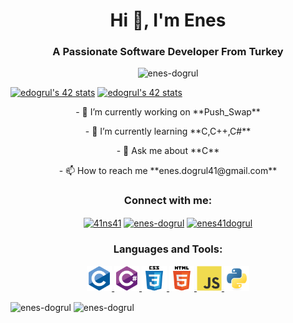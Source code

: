 <h1 align="center">Hi 👋, I'm Enes</h1>
<h3 align="center">A Passionate Software Developer From Turkey</h3>

<p align="center"> <img src="https://komarev.com/ghpvc/?username=enes-dogrul&label=Profile%20views&color=0e75b6&style=flat" alt="enes-dogrul" /> </p>
<a href="https://github.com/JaeSeoKim/badge42"><img src="https://badge42.vercel.app/api/v2/cl2c8c145001109ie1awr05n1/stats?cursusId=21&coalitionId=undefined" alt="edogrul's 42 stats" /></a>
<a href="https://github.com/JaeSeoKim/badge42"><img src="https://badge42.vercel.app/api/v2/cl2c8c145001109ie1awr05n1/stats?cursusId=9&coalitionId=piscine" alt="edogrul's 42 stats" /></a>
<p align=center>- 🔭 I’m currently working on **Push_Swap**</p>

<p align=center>- 🌱 I’m currently learning **C,C++,C#**</p>

<p align=center>- 💬 Ask me about **C**</p>

<p align=center>- 📫 How to reach me **enes.dogrul41@gmail.com**</p>

<h3 align="center">Connect with me:</h3>
<p align="center">
<a href="https://twitter.com/41ns41" target="blank"><img align="center" src="https://raw.githubusercontent.com/rahuldkjain/github-profile-readme-generator/master/src/images/icons/Social/twitter.svg" alt="41ns41" height="30" width="40" /></a>
<a href="https://linkedin.com/in/enes-dogrul" target="blank"><img align="center" src="https://raw.githubusercontent.com/rahuldkjain/github-profile-readme-generator/master/src/images/icons/Social/linked-in-alt.svg" alt="enes-dogrul" height="30" width="40" /></a>
<a href="https://instagram.com/enes41dogrul" target="blank"><img align="center" src="https://raw.githubusercontent.com/rahuldkjain/github-profile-readme-generator/master/src/images/icons/Social/instagram.svg" alt="enes41dogrul" height="30" width="40" /></a>
</p>

<h3 align="center">Languages and Tools:</h3>
<p align="center"> <a href="https://www.cprogramming.com/" target="_blank" rel="noreferrer"> <img src="https://raw.githubusercontent.com/devicons/devicon/master/icons/c/c-original.svg" alt="c" width="40" height="40"/> </a> <a href="https://www.w3schools.com/cs/" target="_blank" rel="noreferrer"> <img src="https://raw.githubusercontent.com/devicons/devicon/master/icons/csharp/csharp-original.svg" alt="csharp" width="40" height="40"/> </a> <a href="https://www.w3schools.com/css/" target="_blank" rel="noreferrer"> <img src="https://raw.githubusercontent.com/devicons/devicon/master/icons/css3/css3-original-wordmark.svg" alt="css3" width="40" height="40"/> </a> <a href="https://www.w3.org/html/" target="_blank" rel="noreferrer"> <img src="https://raw.githubusercontent.com/devicons/devicon/master/icons/html5/html5-original-wordmark.svg" alt="html5" width="40" height="40"/> </a> <a href="https://developer.mozilla.org/en-US/docs/Web/JavaScript" target="_blank" rel="noreferrer"> <img src="https://raw.githubusercontent.com/devicons/devicon/master/icons/javascript/javascript-original.svg" alt="javascript" width="40" height="40"/> </a> <a href="https://www.python.org" target="_blank" rel="noreferrer"> <img src="https://raw.githubusercontent.com/devicons/devicon/master/icons/python/python-original.svg" alt="python" width="40" height="40"/> </a> </p>

<p><img align="center" src="https://github-readme-stats.vercel.app/api?username=enes-dogrul&show_icons=true&locale=en" alt="enes-dogrul" />
<img align="center" src="https://github-readme-streak-stats.herokuapp.com/?user=enes-dogrul&" alt="enes-dogrul" /></p>
